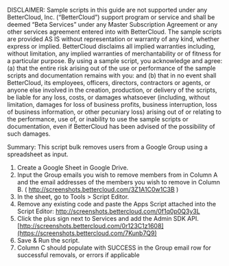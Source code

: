 DISCLAIMER: Sample scripts in this guide are not supported under any BetterCloud, Inc. (“BetterCloud”) support program or service and shall be deemed “Beta Services” under any Master Subscription Agreement or any other services agreement entered into with BetterCloud. The sample scripts are provided AS IS without representation or warranty of any kind, whether express or implied. BetterCloud disclaims all implied warranties including, without limitation, any implied warranties of merchantability or of fitness for a particular purpose. By using a sample script, you acknowledge and agree: (a) that the entire risk arising out of the use or performance of the sample scripts and documentation remains with you: and (b) that in no event shall BetterCloud, its employees, officers, directors, contractors or agents, or anyone else involved in the creation, production, or delivery of the scripts, be liable for any loss, costs, or damages whatsoever (including, without limitation, damages for loss of business profits, business interruption, loss of business information, or other pecuniary loss) arising out of or relating to the performance, use of, or inability to use the sample scripts or documentation, even if BetterCloud has been advised of the possibility of such damages.

Summary: This script bulk removes users from a Google Group using a spreadsheet as input.

1. Create a Google Sheet in Google Drive.
2. Input the Group emails you wish to remove members from in Column A and the email addresses of the members you wish to remove in Column B. ( http://screenshots.bettercloud.com/3Z1A1C0w1C3B )
3. In the sheet, go to Tools > Script Editor.
4. Remove any existing code and paste the Apps Script attached into the Script Editor: http://screenshots.bettercloud.com/0f1q0p0Q3y3L
5. Click the plus sign next to Services and add the Admin SDK API. [http://screenshots.bettercloud.com/0r123C1z1608](https://screenshots.bettercloud.com/7Kunb7Q9)
6. Save & Run the script.
7. Column C should populate with SUCCESS in the Group email row for successful removals, or errors if applicable

